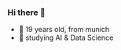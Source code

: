 ### Hi there 👋

<!--
**hollowcodes/hollowcodes** is a ✨ _special_ ✨ repository because its `README.md` (this file) appears on your GitHub profile.
-->

- 🔭 19 years old, from munich
- 🌱 studying AI & Data Science
